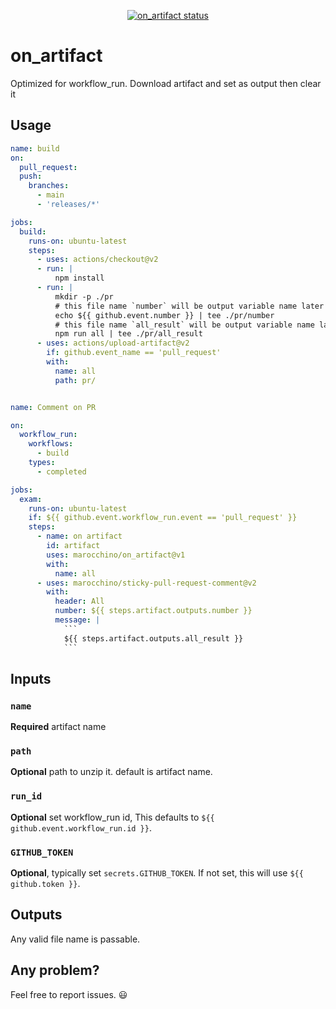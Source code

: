 <p align="center">
  <a href="https://github.com/marocchino/on_artifact/actions"><img alt="on_artifact status" src="https://github.com/marocchino/on_artifact/workflows/build/badge.svg"></a>
</p>

# on_artifact

Optimized for workflow_run. Download artifact and set as output then clear it

## Usage

```yaml
name: build
on:
  pull_request:
  push:
    branches:
      - main
      - 'releases/*'

jobs:
  build:
    runs-on: ubuntu-latest
    steps:
      - uses: actions/checkout@v2
      - run: |
          npm install
      - run: |
          mkdir -p ./pr
          # this file name `number` will be output variable name later
          echo ${{ github.event.number }} | tee ./pr/number
          # this file name `all_result` will be output variable name later
          npm run all | tee ./pr/all_result
      - uses: actions/upload-artifact@v2
        if: github.event_name == 'pull_request'
        with:
          name: all
          path: pr/


name: Comment on PR

on:
  workflow_run:
    workflows:
      - build
    types:
      - completed

jobs:
  exam:
    runs-on: ubuntu-latest
    if: ${{ github.event.workflow_run.event == 'pull_request' }}
    steps:
      - name: on artifact
        id: artifact
        uses: marocchino/on_artifact@v1
        with:
          name: all
      - uses: marocchino/sticky-pull-request-comment@v2
        with:
          header: All
          number: ${{ steps.artifact.outputs.number }}
          message: |
            ```
            ${{ steps.artifact.outputs.all_result }}
            ```
```
## Inputs

### `name`

**Required** artifact name

### `path`

**Optional** path to unzip it. default is artifact name.

### `run_id`

**Optional** set workflow_run id, This defaults to `${{ github.event.workflow_run.id }}`.


### `GITHUB_TOKEN`

**Optional**, typically set `secrets.GITHUB_TOKEN`. If not set, this will use `${{ github.token }}`.

## Outputs

Any valid file name is passable.

## Any problem?

Feel free to report issues. 😃
